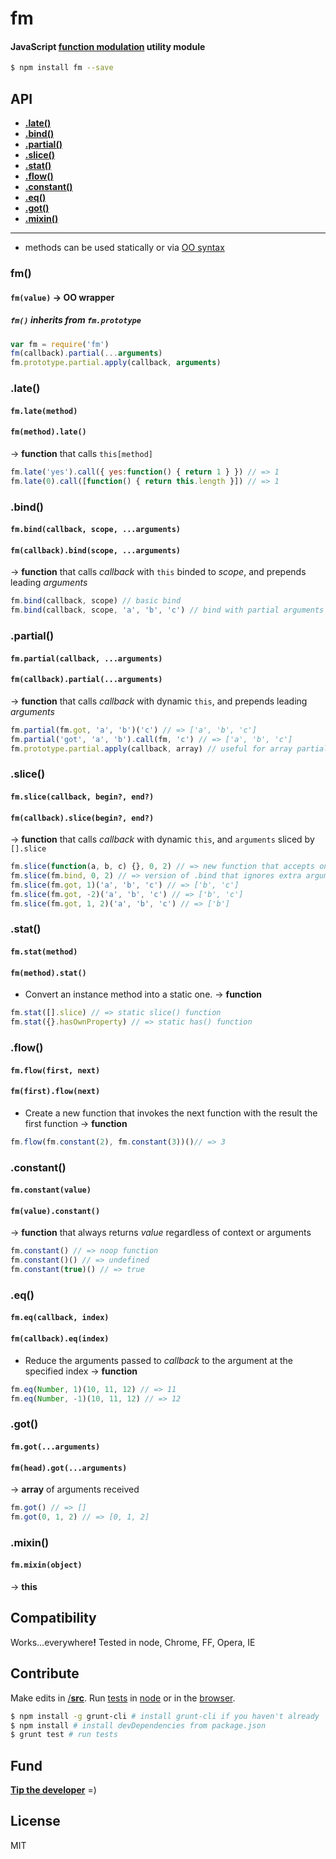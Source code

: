 # fm
#### JavaScript [function modulation](#api) utility module

```sh
$ npm install fm --save
```

<a name="api"></a>
## API

<a name="methods"></a>
- [<b>.late()</b>](#late)
- [<b>.bind()</b>](#bind)
- [<b>.partial()</b>](#partial)
- [<b>.slice()</b>](#slice)
- [<b>.stat()</b>](#stat)
- [<b>.flow()</b>](#flow)
- [<b>.constant()</b>](#constant)
- [<b>.eq()</b>](#eq)
- [<b>.got()</b>](#got)
- [<b>.mixin()</b>](#mixin)

* * *
- methods can be used statically or via [OO syntax](#oo)

<a name="oo"></a>
### fm()
#### `fm(value)` &rarr; OO wrapper
##### `fm()` inherits from `fm.prototype`

```js
var fm = require('fm')
fm(callback).partial(...arguments)
fm.prototype.partial.apply(callback, arguments)
```

### .late()
#### `fm.late(method)`
#### `fm(method).late()`
&rarr; <b>function</b> that calls `this[method]`

```js
fm.late('yes').call({ yes:function() { return 1 } }) // => 1
fm.late(0).call([function() { return this.length }]) // => 1
```

### .bind()
#### `fm.bind(callback, scope, ...arguments)`
#### `fm(callback).bind(scope, ...arguments)`
&rarr; <b>function</b> that calls <var>callback</var> with `this` binded to <var>scope</var>, and prepends leading <var>arguments</var>

```js
fm.bind(callback, scope) // basic bind
fm.bind(callback, scope, 'a', 'b', 'c') // bind with partial arguments
```

### .partial()
#### `fm.partial(callback, ...arguments)`
#### `fm(callback).partial(...arguments)`
&rarr; <b>function</b> that calls <var>callback</var> with dynamic `this`, and prepends leading <var>arguments</var>

```js
fm.partial(fm.got, 'a', 'b')('c') // => ['a', 'b', 'c']
fm.partial('got', 'a', 'b').call(fm, 'c') // => ['a', 'b', 'c']
fm.prototype.partial.apply(callback, array) // useful for array partials
```

### .slice()
#### `fm.slice(callback, begin?, end?)`
#### `fm(callback).slice(begin?, end?)`
&rarr; <b>function</b> that calls <var>callback</var> with dynamic `this`, and `arguments` sliced by `[].slice`

```js
fm.slice(function(a, b, c) {}, 0, 2) // => new function that accepts only 2 args
fm.slice(fm.bind, 0, 2) // => version of .bind that ignores extra arguments
fm.slice(fm.got, 1)('a', 'b', 'c') // => ['b', 'c']
fm.slice(fm.got, -2)('a', 'b', 'c') // => ['b', 'c']
fm.slice(fm.got, 1, 2)('a', 'b', 'c') // => ['b']
```

### .stat()
#### `fm.stat(method)`
#### `fm(method).stat()`
- Convert an instance method into a static one.
&rarr; <b>function</b>

```js
fm.stat([].slice) // => static slice() function
fm.stat({}.hasOwnProperty) // => static has() function
```

### .flow()
#### `fm.flow(first, next)`
#### `fm(first).flow(next)`
- Create a new function that invokes the next function with the result the first function
&rarr; <b>function</b>

```js
fm.flow(fm.constant(2), fm.constant(3))()// => 3
```

### .constant()
#### `fm.constant(value)`
#### `fm(value).constant()`
&rarr; <b>function</b> that always returns <var>value</var> regardless of context or arguments

```js
fm.constant() // => noop function
fm.constant()() // => undefined
fm.constant(true)() // => true
```

### .eq()
#### `fm.eq(callback, index)`
#### `fm(callback).eq(index)`
- Reduce the arguments passed to <var>callback</var> to the argument at the specified index
&rarr; <b>function</b>

```js
fm.eq(Number, 1)(10, 11, 12) // => 11
fm.eq(Number, -1)(10, 11, 12) // => 12
```

### .got()
#### `fm.got(...arguments)`
#### `fm(head).got(...arguments)`
&rarr; <b>array</b> of arguments received

```js
fm.got() // => []
fm.got(0, 1, 2) // => [0, 1, 2]
```

### .mixin()
#### `fm.mixin(object)`
&rarr; <b>this</b>

## Compatibility
Works...everywhere<b>!</b> Tested in node, Chrome, FF, Opera, IE

## Contribute
Make edits in [/<b>src</b>](./src). Run [tests](test) in [node](#cli) or in the [browser](test/index.html).

<a name="cli"></a>
```sh
$ npm install -g grunt-cli # install grunt-cli if you haven't already
$ npm install # install devDependencies from package.json
$ grunt test # run tests
```

## Fund
<b>[Tip the developer](https://www.gittip.com/ryanve/)</b> =)

## License
MIT
